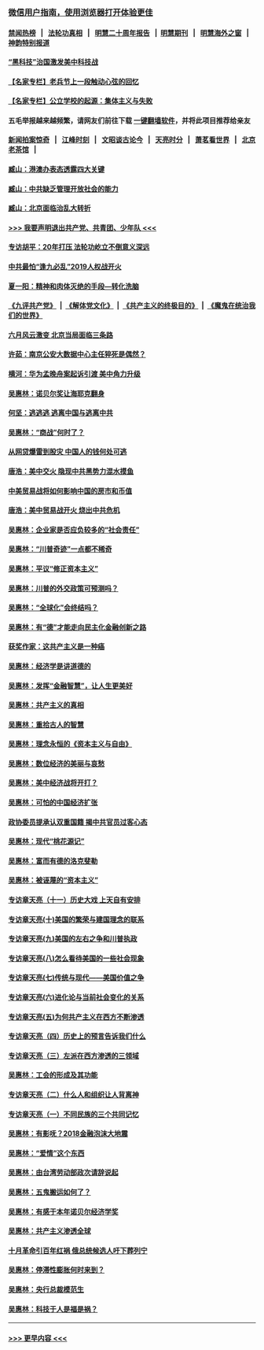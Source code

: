 ### [微信用户指南，使用浏览器打开体验更佳](https://github.com/gfw-breaker/banned-news1/blob/master/indexes/wechat-guide.md?t=0)
#### [禁闻热榜](热点新闻.md?t=0)  &nbsp;&nbsp;|&nbsp;&nbsp; [法轮功真相](https://github.com/gfw-breaker/truth/blob/master/README.md?t=0) &nbsp;&nbsp;|&nbsp;&nbsp; [明慧二十周年报告](https://github.com/gfw-breaker/mh-reports/blob/master/README.md?t=0) &nbsp;&nbsp;|&nbsp;&nbsp;[明慧期刊](https://github.com/gfw-breaker/mh-qikan) &nbsp;&nbsp;|&nbsp;&nbsp; [明慧海外之窗](https://github.com/gfw-breaker/mh-news/blob/master/README.md?t=0) &nbsp;&nbsp;|&nbsp;&nbsp; [神韵特别报道](https://github.com/gfw-breaker/mh-news/blob/master/shenyun.md?t=0)
#### [“黑科技”治国激发美中科技战](../pages/nsc423/n11638056.md?t=02040855) 
#### [【名家专栏】老兵节上一段触动心弦的回忆](../pages/nsc423/n11646016.md?t=02040855) 
#### [【名家专栏】公立学校的起源：集体主义与失败](../pages/nsc423/n11601833.md?t=02040855) 
#### 五毛举报越来越频繁，请网友们前往下载 [一键翻墙软件](https://github.com/gfw-breaker/ssr-accounts)，并将此项目推荐给亲友
#### [新闻拍案惊奇](https://github.com/gfw-breaker/banned-news1/blob/master/pages/link4.md) &nbsp;&nbsp;|&nbsp;&nbsp; [江峰时刻](https://github.com/gfw-breaker/banned-news1/blob/master/pages/link4.md) &nbsp;&nbsp;|&nbsp;&nbsp; [文昭谈古论今](https://github.com/gfw-breaker/banned-news1/blob/master/pages/link4.md) &nbsp;&nbsp;|&nbsp;&nbsp; [天亮时分](https://github.com/gfw-breaker/banned-news1/blob/master/pages/link4.md) &nbsp;&nbsp;|&nbsp;&nbsp; [萧茗看世界](https://github.com/gfw-breaker/banned-news1/blob/master/pages/link4.md) &nbsp;&nbsp;|&nbsp;&nbsp; [北京老茶馆](https://github.com/gfw-breaker/banned-news1/blob/master/pages/link4.md) &nbsp;&nbsp;|&nbsp;&nbsp; 
#### [臧山：港澳办表态透露四大关键](../pages/nsc423/n11421628.md?t=02040855) 
#### [臧山：中共缺乏管理开放社会的能力](../pages/nsc423/n11407457.md?t=02040855) 
#### [臧山：北京面临治乱大转折](../pages/nsc423/n11406895.md?t=02040855) 
#### [>>> 我要声明退出共产党、共青团、少年队 <<<](https://github.com/begood0513/goodnews/blob/master/quit/letter.md) 
#### [专访胡平：20年打压 法轮功屹立不倒意义深远](../pages/nsc423/n11398800.md?t=02040855) 
#### [中共最怕“逢九必乱”2019人权战开火](../pages/nsc423/n11385248.md?t=02040855) 
#### [夏一阳：精神和肉体灭绝的手段—转化洗脑](../pages/nsc423/n11368250.md?t=02040855) 
#### [《九评共产党》](https://github.com/begood0513/9ping.md/blob/master/README.md) &nbsp;|&nbsp; [《解体党文化》](../../../../jtdwh.md/blob/master/README.md)  &nbsp;|&nbsp; [《共产主义的终极目的》](../../../../gczydzjmd.md/blob/master/README.md) &nbsp;|&nbsp; [《魔鬼在统治我们的世界》](../../../../mgztzwmdsj.md/blob/master/README.md) 
#### [六月风云激变 北京当局面临三条路](../pages/nsc423/n11313668.md?t=02040855) 
#### [许茹：南京公安大数据中心主任猝死是偶然？](../pages/nsc423/n11064744.md?t=02040855) 
#### [横河：华为孟晚舟案起诉引渡 美中角力升级](../pages/nsc423/n11027230.md?t=02040855) 
#### [吴惠林：诺贝尔奖让海耶克翻身](../pages/nsc423/n10890049.md?t=02040855) 
#### [何坚：逃逃逃 逃离中国与逃离中共](../pages/nsc423/n10592891.md?t=02040855) 
#### [吴惠林：“商战”何时了？](../pages/nsc423/n10573558.md?t=02040855) 
#### [从网贷爆雷到股灾 中国人的钱何处可逃](../pages/nsc423/n10572800.md?t=02040855) 
#### [唐浩：美中交火 隐现中共黑势力混水摸鱼](../pages/nsc423/n10544040.md?t=02040855) 
#### [中美贸易战将如何影响中国的房市和币值](../pages/nsc423/n10543697.md?t=02040855) 
#### [唐浩：美中贸易战开火 烧出中共危机](../pages/nsc423/n10540126.md?t=02040855) 
#### [吴惠林：企业家是否应负较多的“社会责任”](../pages/nsc423/n10535022.md?t=02040855) 
#### [吴惠林：“川普奇迹”一点都不稀奇](../pages/nsc423/n10512808.md?t=02040855) 
#### [吴惠林：平议“修正资本主义”](../pages/nsc423/n10495724.md?t=02040855) 
#### [吴惠林：川普的外交政策可预测吗？](../pages/nsc423/n10462387.md?t=02040855) 
#### [吴惠林：“全球化”会终结吗？](../pages/nsc423/n10452838.md?t=02040855) 
#### [吴惠林：有“德”才能走向民主化金融创新之路](../pages/nsc423/n10432292.md?t=02040855) 
#### [获奖作家：这共产主义是一种癌](../pages/nsc423/n10431541.md?t=02040855) 
#### [吴惠林：经济学是讲道德的](../pages/nsc423/n10398014.md?t=02040855) 
#### [吴惠林：发挥“金融智慧”，让人生更美好](../pages/nsc423/n10375019.md?t=02040855) 
#### [吴惠林：共产主义的真相](../pages/nsc423/n10351394.md?t=02040855) 
#### [吴惠林：重拾古人的智慧](../pages/nsc423/n10337691.md?t=02040855) 
#### [吴惠林：理念永恒的《资本主义与自由》](../pages/nsc423/n10316274.md?t=02040855) 
#### [吴惠林：数位经济的美丽与哀愁](../pages/nsc423/n10292946.md?t=02040855) 
#### [吴惠林：美中经济战将开打？](../pages/nsc423/n10258825.md?t=02040855) 
#### [吴惠林：可怕的中国经济扩张](../pages/nsc423/n10219147.md?t=02040855) 
#### [政协委员提承认双重国籍 揭中共官员过客心态](../pages/nsc423/n10208809.md?t=02040855) 
#### [吴惠林：现代“桃花源记”](../pages/nsc423/n10185234.md?t=02040855) 
#### [吴惠林：富而有德的洛克斐勒](../pages/nsc423/n10142264.md?t=02040855) 
#### [吴惠林：被诬蔑的“资本主义”](../pages/nsc423/n10124816.md?t=02040855) 
#### [专访章天亮（十一）历史大戏 上天自有安排](../pages/nsc423/n10094905.md?t=02040855) 
#### [专访章天亮(十)美国的繁荣与建国理念的联系](../pages/nsc423/n10094899.md?t=02040855) 
#### [专访章天亮(九)美国的左右之争和川普执政](../pages/nsc423/n10094889.md?t=02040855) 
#### [专访章天亮(八)怎么看待美国的一些社会现象](../pages/nsc423/n10094857.md?t=02040855) 
#### [专访章天亮(七)传统与现代——美国价值之争](../pages/nsc423/n10093140.md?t=02040855) 
#### [专访章天亮(六)进化论与当前社会变化的关系](../pages/nsc423/n10092036.md?t=02040855) 
#### [专访章天亮(五)为何共产主义在西方不断渗透](../pages/nsc423/n10083620.md?t=02040855) 
#### [专访章天亮（四）历史上的预言告诉我们什么](../pages/nsc423/n10083606.md?t=02040855) 
#### [专访章天亮（三）左派在西方渗透的三领域](../pages/nsc423/n10081115.md?t=02040855) 
#### [吴惠林：工会的形成及其功能](../pages/nsc423/n10080633.md?t=02040855) 
#### [专访章天亮（二）什么人和组织让人背离神](../pages/nsc423/n10076637.md?t=02040855) 
#### [专访章天亮（一）不同民族的三个共同记忆](../pages/nsc423/n10074188.md?t=02040855) 
#### [吴惠林：有影呒？2018金融泡沫大地震](../pages/nsc423/n10040534.md?t=02040855) 
#### [吴惠林：“爱情”这个东西](../pages/nsc423/n10019423.md?t=02040855) 
#### [吴惠林：由台湾劳动部政次请辞说起](../pages/nsc423/n9979679.md?t=02040855) 
#### [吴惠林：五鬼搬运如何了？](../pages/nsc423/n9925338.md?t=02040855) 
#### [吴惠林：有感于本年诺贝尔经济学奖](../pages/nsc423/n9871883.md?t=02040855) 
#### [吴惠林：共产主义渗透全球](../pages/nsc423/n9812748.md?t=02040855) 
#### [十月革命引百年红祸 俄总统候选人吁下葬列宁](../pages/nsc423/n9810182.md?t=02040855) 
#### [吴惠林：停滞性膨胀何时来到？](../pages/nsc423/n9764136.md?t=02040855) 
#### [吴惠林：央行总裁模范生](../pages/nsc423/n9728134.md?t=02040855) 
#### [吴惠林：科技于人是福是祸？](../pages/nsc423/n9672982.md?t=02040855) 

----
#### [ >>> 更早内容 <<< ](../indexes/nsc423-earlier.md)
